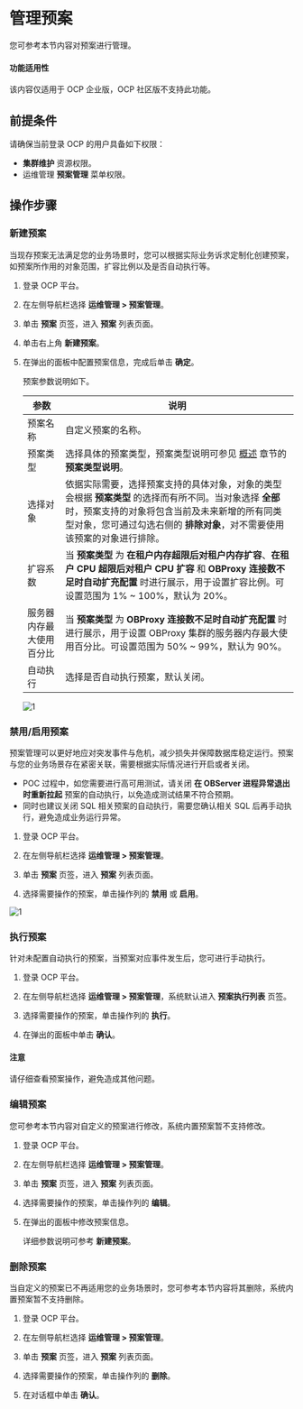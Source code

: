 # 管理预案

您可参考本节内容对预案进行管理。

<main id="notice" type='notice'>
<h4>功能适用性</h4>
<p>该内容仅适用于 OCP 企业版，OCP 社区版不支持此功能。</p>
</main>

## 前提条件

请确保当前登录 OCP 的用户具备如下权限：

* **集群维护** 资源权限。
* 运维管理 **预案管理** 菜单权限。

## 操作步骤

### 新建预案

当现存预案无法满足您的业务场景时，您可以根据实际业务诉求定制化创建预案，如预案所作用的对象范围，扩容比例以及是否自动执行等。

1. 登录 OCP 平台。

2. 在左侧导航栏选择 **运维管理 > 预案管理**。

3. 单击 **预案** 页签，进入 **预案** 列表页面。

4. 单击右上角 **新建预案**。

5. 在弹出的面板中配置预案信息，完成后单击 **确定**。

    预案参数说明如下。

    |  参数  |  说明  |
    |--------|---------|
    |  预案名称  |  自定义预案的名称。 |
    |  预案类型  |  选择具体的预案类型，预案类型说明可参见 [概述](100.plans-overview.md) 章节的 **预案类型说明**。 |
    |  选择对象  |  依据实际需要，选择预案支持的具体对象，对象的类型会根据 **预案类型** 的选择而有所不同。当对象选择 **全部** 时，预案支持的对象将包含当前及未来新增的所有同类型对象，您可通过勾选右侧的 **排除对象**，对不需要使用该预案的对象进行排除。  |
    | 扩容系数  | 当 **预案类型** 为 **在租户内存超限后对租户内存扩容**、**在租户 CPU 超限后对租户 CPU 扩容** 和 **OBProxy 连接数不足时自动扩充配置** 时进行展示，用于设置扩容比例。可设置范围为 1% ~ 100%，默认为 20%。|
    | 服务器内存最大使用百分比 | 当 **预案类型** 为 **OBProxy 连接数不足时自动扩充配置** 时进行展示，用于设置 OBProxy 集群的服务器内存最大使用百分比。可设置范围为 50% ~ 99%，默认为 90%。|
    |  自动执行  |  选择是否自动执行预案，默认关闭。 |

    ![1](https://obbusiness-private.oss-cn-shanghai.aliyuncs.com/doc/img/ocp/430/%E6%96%B0%E5%BB%BA%E9%A2%84%E6%A1%88.png)

### 禁用/启用预案

预案管理可以更好地应对突发事件与危机，减少损失并保障数据库稳定运行。预案与您的业务场景存在紧密关联，需要根据实际情况进行开启或者关闭。

* POC 过程中，如您需要进行高可用测试，请关闭 **在 OBServer 进程异常退出时重新拉起** 预案的自动执行，以免造成测试结果不符合预期。
* 同时也建议关闭 SQL 相关预案的自动执行，需要您确认相关 SQL 后再手动执行，避免造成业务运行异常。

1. 登录 OCP 平台。

2. 在左侧导航栏选择 **运维管理 > 预案管理**。

3. 单击 **预案** 页签，进入 **预案** 列表页面。

4. 选择需要操作的预案，单击操作列的 **禁用** 或 **启用**。

![1](https://obbusiness-private.oss-cn-shanghai.aliyuncs.com/doc/img/ocp/430/%E7%A6%81%E7%94%A8%E9%A2%84%E6%A1%88.png)

### 执行预案

针对未配置自动执行的预案，当预案对应事件发生后，您可进行手动执行。

1. 登录 OCP 平台。

2. 在左侧导航栏选择 **运维管理 > 预案管理**，系统默认进入 **预案执行列表** 页签。

3. 选择需要操作的预案，单击操作列的 **执行**。

4. 在弹出的面板中单击 **确认**。

<main id="notice" type='notice'>
<h4>注意</h4>
<p>请仔细查看预案操作，避免造成其他问题。</p>
</main>

### 编辑预案

您可参考本节内容对自定义的预案进行修改，系统内置预案暂不支持修改。

1. 登录 OCP 平台。

2. 在左侧导航栏选择 **运维管理 > 预案管理**。

3. 单击 **预案** 页签，进入 **预案** 列表页面。

4. 选择需要操作的预案，单击操作列的 **编辑**。

5. 在弹出的面板中修改预案信息。

    详细参数说明可参考 **新建预案**。

### 删除预案

当自定义的预案已不再适用您的业务场景时，您可参考本节内容将其删除，系统内置预案暂不支持删除。

1. 登录 OCP 平台。

2. 在左侧导航栏选择 **运维管理 > 预案管理**。

3. 单击 **预案** 页签，进入 **预案** 列表页面。

4. 选择需要操作的预案，单击操作列的 **删除**。

5. 在对话框中单击 **确认**。
